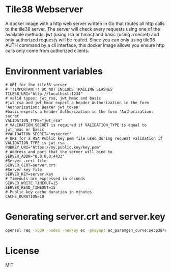 # Tile38 Webserver
A docker image with a http web server written in Go that routes all http calls to the tile38 server.
The server will check every requests using one of the available methods: jwt (using rsa or hmac) and basic (using a secret)
and only authorized requests will be routed. Since you can only using tile38 AUTH command by a cli interface,
this docker image allows you ensure http calls only come from authorized clients.

# Environment variables
```
# URI for the tile38 server
# !!IMPORTANT!! DO NOT INCLUDE TRAILING SLASHES
TILE38_URI="http://localhost:1234"
# valid types: jwt_rsa, jwt_hmac and basic
#jwt_rsa and jwt_hmac expect a header Authorization in the form 'Authorization: Bearer jwt_token'
#basic expects a header Authorization in the form 'Authorization: secret'
VALIDATION_TYPE="jwt_rsa"
# VALIDATION_SECRET is required if VALIDATION_TYPE is equal to jwt_hmac or basic
#VALIDATION_SECRET="mysecret"
# URI for a RSA Public key pem file used during request validation if VALIDATION_TYPE is jwt_rsa
PUBKEY_URI="https://my.public.key/key.pem"
# Address and port that the server will bind to
SERVER_ADDR="0.0.0.0:4433"
#Server .cert file
SERVER_CERT=server.crt
#Server key file
SERVER_KEY=server.key
# Timeouts are expressed in seconds
SERVER_WRITE_TIMEOUT=15
SERVER_READ_TIMEOUT=15
# Public key cache duration in minutes
CACHE_DURATION=10
```

# Generating server.crt and server.key
```bash
openssl req -x509 -nodes -newkey ec -pkeyopt ec_paramgen_curve:secp384r1 -keyout server.key -out server.crt -days 3650
```

# License
MIT
